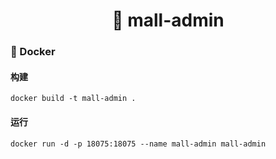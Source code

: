 <h1 align="center">🏪 mall-admin</h1>

### 🐳 Docker

#### 构建

```
docker build -t mall-admin .
```

#### 运行

```
docker run -d -p 18075:18075 --name mall-admin mall-admin
```
